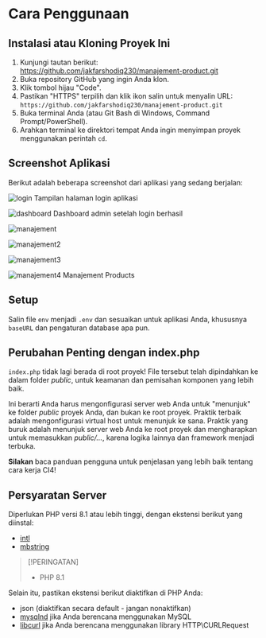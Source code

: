 # Cara Penggunaan

## Instalasi atau Kloning Proyek Ini

1. Kunjungi tautan berikut: https://github.com/jakfarshodiq230/manajement-product.git
2. Buka repository GitHub yang ingin Anda klon.
3. Klik tombol hijau "Code".
4. Pastikan "HTTPS" terpilih dan klik ikon salin untuk menyalin URL: `https://github.com/jakfarshodiq230/manajement-product.git`
5. Buka terminal Anda (atau Git Bash di Windows, Command Prompt/PowerShell).
6. Arahkan terminal ke direktori tempat Anda ingin menyimpan proyek menggunakan perintah `cd`.

## Screenshot Aplikasi

Berikut adalah beberapa screenshot dari aplikasi yang sedang berjalan:

![login](https://github.com/jakfarshodiq230/manajement-product/blob/main/public/screenshots/login.png)
Tampilan halaman login aplikasi

![dashboard](https://github.com/jakfarshodiq230/manajement-product/blob/main/public/screenshots/dashboard.png)
Dashboard admin setelah login berhasil

![manajement](https://github.com/jakfarshodiq230/manajement-product/blob/main/public/screenshots/1.png)

![manajement2](https://github.com/jakfarshodiq230/manajement-product/blob/main/public/screenshots/2.png)

![manajement3](https://github.com/jakfarshodiq230/manajement-product/blob/main/public/screenshots/3.png)

![manajement4](https://github.com/jakfarshodiq230/manajement-product/blob/main/public/screenshots/4.png)
Manajement Products


## Setup

Salin file `env` menjadi `.env` dan sesuaikan untuk aplikasi Anda, khususnya `baseURL`
dan pengaturan database apa pun.

## Perubahan Penting dengan index.php

`index.php` tidak lagi berada di root proyek! File tersebut telah dipindahkan ke dalam folder *public*,
untuk keamanan dan pemisahan komponen yang lebih baik.

Ini berarti Anda harus mengonfigurasi server web Anda untuk "menunjuk" ke folder *public* proyek Anda,
dan bukan ke root proyek. Praktik terbaik adalah mengonfigurasi virtual host untuk menunjuk ke sana. Praktik yang buruk adalah menunjuk server web Anda ke root proyek dan mengharapkan untuk memasukkan *public/...*, karena logika lainnya dan framework menjadi terbuka.

**Silakan** baca panduan pengguna untuk penjelasan yang lebih baik tentang cara kerja CI4!

## Persyaratan Server

Diperlukan PHP versi 8.1 atau lebih tinggi, dengan ekstensi berikut yang diinstal:

- [intl](http://php.net/manual/en/intl.requirements.php)
- [mbstring](http://php.net/manual/en/mbstring.installation.php)

> [!PERINGATAN]
> - PHP 8.1 

Selain itu, pastikan ekstensi berikut diaktifkan di PHP Anda:

- json (diaktifkan secara default - jangan nonaktifkan)
- [mysqlnd](http://php.net/manual/en/mysqlnd.install.php) jika Anda berencana menggunakan MySQL
- [libcurl](http://php.net/manual/en/curl.requirements.php) jika Anda berencana menggunakan library HTTP\CURLRequest